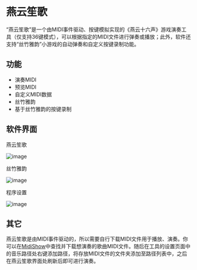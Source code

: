# 燕云笙歌
“燕云笙歌”是一个由MIDI事件驱动、按键模拟实现的《燕云十六声》游戏演奏工具（仅支持36键模式），可以根据指定的MIDI文件进行弹奏或播放；此外，软件还支持“丝竹雅韵”小游戏的自动弹奏和自定义按键录制功能。

## 功能
- 演奏MIDI
- 预览MIDI
- 自定义MIDI数据
- 丝竹雅韵
- 基于丝竹雅韵的按键录制

## 软件界面

燕云笙歌

![image](https://github.com/user-attachments/assets/662a8e86-4b29-4318-ae3a-fc1d069c6c53)

丝竹雅韵

![image](https://github.com/user-attachments/assets/312ba213-b5d6-4ce6-a6fe-bffca0eec679)

程序设置

![image](https://github.com/user-attachments/assets/32d1cdee-3d3c-4b9e-9d14-8165df628518)

## 其它
燕云笙歌是由MIDI事件驱动的，所以需要自行下载MIDI文件用于播放、演奏。你可以在[MidiShow](https://www.midishow.com/)中查找并下载想演奏的歌曲MIDI文件。随后在工具的设置页面中的音乐路径处右键添加路径，将存放MIDI文件的文件夹添加至路径列表中，之后在燕云笙歌界面处刷新后即可进行演奏。
